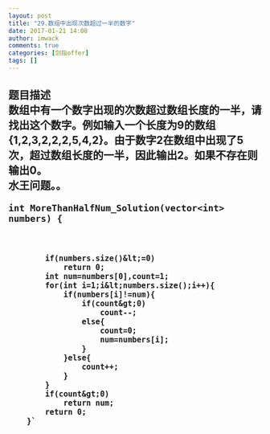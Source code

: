 ```yaml
---
layout: post
title: "29.数组中出现次数超过一半的数字"
date: 2017-01-21 14:08
author: imwack
comments: true
categories: [剑指offer]
tags: []
---
```

<h2 class="subject-item-title">题目描述


<div class="subject-describe">数组中有一个数字出现的次数超过数组长度的一半，请找出这个数字。例如输入一个长度为9的数组{1,2,3,2,2,2,5,4,2}。由于数字2在数组中出现了5次，超过数组长度的一半，因此输出2。如果不存在则输出0。</div>
<div class="subject-describe">水王问题。。</div>
<div class="subject-describe">


<code class="">int MoreThanHalfNum_Solution(vector&lt;int&gt; numbers) {
            
            if(numbers.size()&lt;=0)
                return 0;
            int num=numbers[0],count=1;
            for(int i=1;i&lt;numbers.size();i++){
                if(numbers[i]!=num){
                    if(count&gt;0)
                        count--;
                    else{
                        count=0;
                        num=numbers[i];
                    }
                }else{
                    count++;
                }
            }
            if(count&gt;0)
                return num;
            return 0;
        }`

&nbsp;

</div>
